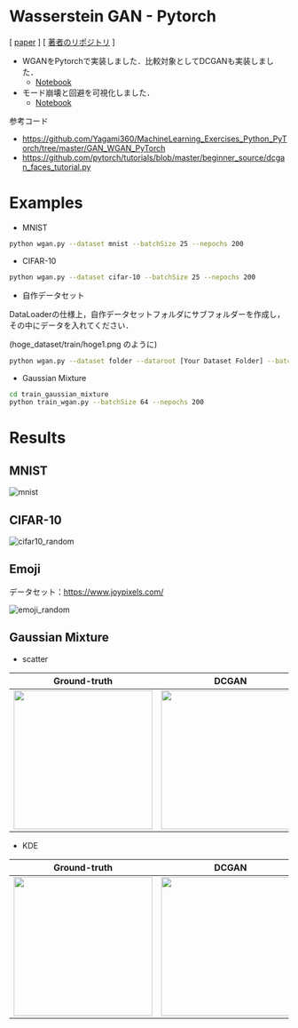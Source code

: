 
# Wasserstein GAN - Pytorch
[ [paper](https://arxiv.org/abs/1701.07875) ] [ [著者のリポジトリ](https://github.com/martinarjovsky/WassersteinGAN) ]

- WGANをPytorchで実装しました．比較対象としてDCGANも実装しました．
    - [Notebook](https://dev.usagee.jp/t183350/wgan-pytorch/blob/master/wgan.ipynb)
- モード崩壊と回避を可視化しました．
    - [Notebook](https://dev.usagee.jp/t183350/wgan-pytorch/blob/master/train_gaussian_mixture/wgan_gaussian_mixture.ipynb)


参考コード
- https://github.com/Yagami360/MachineLearning_Exercises_Python_PyTorch/tree/master/GAN_WGAN_PyTorch
- https://github.com/pytorch/tutorials/blob/master/beginner_source/dcgan_faces_tutorial.py


# Examples

- MNIST
```bash
python wgan.py --dataset mnist --batchSize 25 --nepochs 200
```

- CIFAR-10
```bash
python wgan.py --dataset cifar-10 --batchSize 25 --nepochs 200
```

- 自作データセット

DataLoaderの仕様上，自作データセットフォルダにサブフォルダーを作成し，その中にデータを入れてください．

(hoge_dataset/train/hoge1.png のように)

```bash
python wgan.py --dataset folder --dataroot [Your Dataset Folder] --batchSize 64 --nepochs 200
```

- Gaussian Mixture

```bash
cd train_gaussian_mixture
python train_wgan.py --batchSize 64 --nepochs 200
```

# Results

## MNIST

![mnist](https://imgur.com/SRFHA2y.gif)

## CIFAR-10

![cifar10_random](https://imgur.com/eGhCYHd.gif)

## Emoji

データセット：https://www.joypixels.com/

![emoji_random](https://imgur.com/yKLUyGd.gif)

## Gaussian Mixture

- scatter

|Ground-truth|DCGAN|WGAN|
|:---:|:---:|:---:|
|<img src="https://imgur.com/eZ65BmP.png" width="250">|<img src="https://imgur.com/kF5XSug.gif" width="250">|<img src="https://imgur.com/NKNetmt.gif" width="250">|

- KDE

|Ground-truth|DCGAN|WGAN|
|:---:|:---:|:---:|
|<img src="https://imgur.com/8Ld9KJY.png" width="250">|<img src="https://imgur.com/mFeEDEy.gif" width="250">|<img src="https://imgur.com/7mzkZ1l.gif" width="250">|